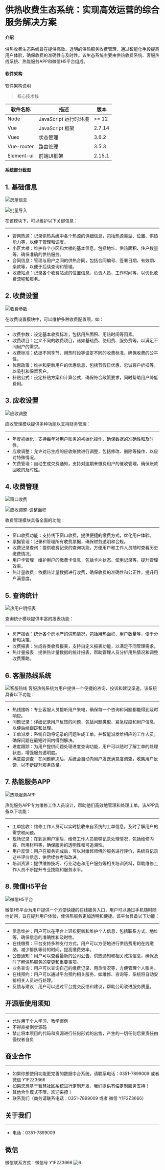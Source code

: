 # 供热收费生态系统：实现高效运营的综合服务解决方案

#### 介绍
供热收费生态系统旨在提供高效、透明的供热服务收费管理，通过智能化手段提高用户体验，确保收费的准确性与及时性。该生态系统主要由供热收费系统、客服热线系统、热能服务APP和微信H5平台组成。

#### 软件架构
软件架构说明

> 核心技术栈

| 软件名称  | 描述 | 版本
|---|---|---
|Node | JavaScript 运行时环境 | >= 12
|Vue | JavaScript 框架 | 2.7.14
|Vuex | 状态管理 | 3.6.2
|Vue-router | 路由管理 | 3.5.3
|Element-ui | 前端UI框架 | 2.15.1

#### 系统部分截图
## 1. 基础信息

![房屋信息](images/房屋信息.png)

![批量导入](images/批量导入.png)

在该模块下，可以维护以下关键信息：
***
* 管网热源：记录供热系统中各个热源的详细信息，包括热源类型、位置、供热能力等，以便于管理和调度。
* 小区大楼：维护各个小区和大楼的基本信息，包括地址、供热面积、住户数量等，确保准确的供热服务。
* 合同信息：管理与用户之间的供热合同，包括合同编号、签署日期、有效期、条款等，以便于后续查询和管理。
* 收费站点：记录各个收费站点的位置信息、负责人员、工作时间等，以优化收费流程和服务。

## 2. 收费设置

![收费参数](images/收费参数.png)

在收费设置模块中，可以维护多种收费配置项，如：
***
* 收费参数：设定基本收费标准，包括用热面积、用热时间等因素。
* 收费项目：定义不同的收费项目，诸如基础费、使用费、服务费等，以满足不同用户的需求。
* 收费标准：依据不同季节、用热时段等设定不同的收费标准，确保收费的公平性。
* 优惠政策：维护和更新用户的优惠信息，包括节假日优惠、忠诚客户折扣等，以吸引和保留客户。
* 补贴公式：设定补贴方案和计算公式，确保符合政策要求，同时帮助用户降低费用。

## 3. 应收设置

![应收调整](images/应收调整.png)

应收管理模块提供多种功能以支持财务管理：
***
* 年度初始化：支持每年对用户账务的初始化操作，确保数据的准确性和及时性。
* 应收调整：允许对已生成的应收账款进行调整，包括修改、删除等操作，以应对特殊情况。
* 欠费管理：自动生成欠费通知，支持对逾期未缴费用户的催收管理，确保账款回收的及时性。

## 4. 收费管理

![窗口收费](images/窗口收费.png)

![应收调整-调整面积](images/应收调整-调整面积.png)

收费管理模块具备全面的功能：
***
* 窗口收费功能：支持线下窗口收费，提供便捷的缴费方式，优化用户体验。
* 票据管理：记录和管理所有收费票据，确保财务透明和合规。
* 收费记录查询：提供收费记录的查询功能，方便用户和工作人员随时查看历史缴费情况。
* 用户卡管理：维护用户的缴费卡信息，包括卡片状态、使用记录等，提升管理效率。
* 热计量收费：依据热计量数据进行收费，确保收费的准确性和公正性，提升用户满意度。

## 5. 查询统计

![热用户明细表](images/热用户明细表.png)

查询统计模块提供丰富的报表功能：
***
* 房产报表：统计各个房地产的供热情况，包括用热面积、用户数量等，便于分析和决策。
* 收费报表：生成各类收费报表，支持自定义报表功能，以满足不同管理需求。
* 热计量报表：提供热计量数据的统计报表，帮助管理人员分析用热情况和调整收费策略。

## 6. 客服热线系统

![客服热线](images/客服热线.png)
客服热线系统为用户提供一个便捷的咨询、投诉和建议渠道。该系统具备以下功能：
***
* 热线接听：专业客服人员接听用户来电，确保每一个咨询和问题都能得到及时响应。
* 问题记录：详细记录用户反馈的问题，包括问题类型、紧急程度和用户信息，以便后续跟踪和处理。
* 工单派发：系统自动将记录的问题生成工单，并智能派发给相应的工作人员，确保问题在最短时间内得到解决。
* 进度跟踪：为用户提供问题处理进度查询功能，用户可以随时了解工单的处理状态，增强服务透明度。
* 满意度调查：在问题解决后，系统会自动向用户发送满意度调查，收集用户反馈，以不断提升服务质量。

## 7. 热能服务APP

![热能服务APP](images/热能服务APP.png)

热能服务APP专为维修工作人员设计，帮助他们高效地管理和处理工单。该APP具备以下功能：
***
* 工单接收：维修工作人员可以实时接收来自系统的工单信息，及时了解用户的需求和问题。
* 现场记录：在到达用户家后，维修工作人员能够记录处理情况，包括维修内容、所用材料等，确保服务的透明性和可追溯性。
* 用户反馈：用户在服务完成后，可以对维修师傅的服务进行评价，系统将记录这些评价信息，供后续参考和改进。
* 培训资源：提供维修技巧、行业动态和用户服务等相关培训资料，帮助维修工作人员不断提升专业技能和服务水平。

## 8. 微信H5平台

![微信H5平台](images/微信H5平台.png)

微信H5平台为用户提供一个方便快捷的在线服务入口，用户可以通过手机随时随地访问，旨在提升用户体验，使供热服务更加透明和便捷。该平台具备以下功能：
***
* 信息维护：用户可以在平台上轻松更新和维护个人信息，包括联系方式、地址等，确保信息的准确性和及时性。
* 在线缴费：平台支持多种支付方式，用户可以方便地进行供热费用的在线缴纳，减少排队等待的时间，提高缴费效率。
* 公告通知：用户可以查看最新的公司公告、供热通知和相关政策信息，确保及时了解供热服务的变更和重要事项。
* 业务查询：用户可以查询自己的缴费记录、用热情况等，方便管理个人账务。
* 在线预约：用户可以通过平台预约相关服务，如维修、咨询等，系统将自动安排相关人员进行处理。
* 反馈与建议：用户可以通过平台提交反馈和建议，帮助公司改进服务质量。



## 开源版使用须知
***
* 允许用于个人学习、教学案例
* 不得直接倒卖源码
* 禁止将本项目的代码和资源进行任何形式的出售，产生的一切任何后果责任由侵权者自负

## 商业合作
***
*  如果你想使用功能更完善的数据中台系统，请联系电话：0351-7899009 或者 微信 Y1F2Z3666
*  如果您想基于智慧社区系统进行定制开发，我们提供有偿定制服务支持！
*  其他合作模式不限，欢迎来撩！
*  联系我们（商务请联系电话：0351-7899009 或者 微信 Y1F2Z3666）

## 关于我们
***
* 电话：0351-7899009


## 微信
微信联系方式：微信号 Y1F2Z3666
![6](images/img22.png)
